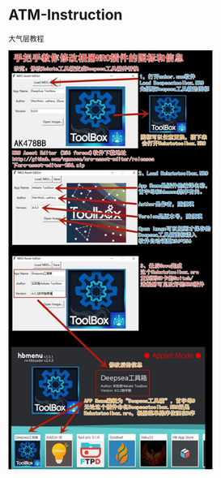# ATM-Instruction
大气层教程

<img src="https://github.com/AK478BB/ATM-Instruction/blob/main/%E6%89%8B%E6%8A%8A%E6%89%8B%E6%95%99%E4%BD%A0%E4%BF%AE%E6%94%B9%E7%9B%B8%E5%86%8CNRO%E6%8F%92%E4%BB%B6%E7%9A%84%E5%9B%BE%E6%A0%87%E5%92%8C%E4%BF%A1%E6%81%AF.jpg?raw=true" align="center" width="80%" />
